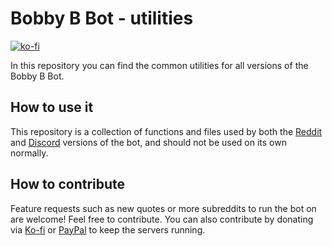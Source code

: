 # Bobby B Bot - utilities
[![ko-fi](https://www.ko-fi.com/img/githubbutton_sm.svg)](https://ko-fi.com/L3L814HD5)

In this repository you can find the common utilities for all versions of the Bobby B Bot.  

## How to use it

This repository is a collection of functions and files used by both the [Reddit](https://github.com/bobby-b-bot/reddit) and [Discord](https://github.com/bobby-b-bot/discord) versions of the bot, and should not be used on its own normally.

## How to contribute 
Feature requests such as new quotes or more subreddits to run the bot on are welcome! Feel free to contribute. You can also contribute by donating via [Ko-fi](https://ko-fi.com/L3L814HD5) or [PayPal](http://paypal.me/felipezanettini) to keep the servers running.
